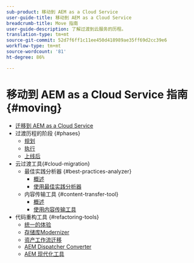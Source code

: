 ```yaml
---
sub-product: 移动到 AEM as a Cloud Service
user-guide-title: 移动到 AEM as a Cloud Service
breadcrumb-title: Move 指南
user-guide-description: 了解过渡到云服务的历程。
translation-type: tm+mt
source-git-commit: 52d7f6ff1c11ee450d418989ae35ff69d2cc39e6
workflow-type: tm+mt
source-wordcount: '81'
ht-degree: 86%

---
```



# 移动到 AEM as a Cloud Service 指南{#moving}

+ [迁移到 AEM as a Cloud Service](/help/move-to-cloud-service/home.md)
+ 过渡历程的阶段 {#phases}
   + [规划](/help/move-to-cloud-service/planning.md)
   + [执行](/help/move-to-cloud-service/execution.md)
   + [上线后](/help/move-to-cloud-service/post-go-live.md)
+ 云过渡工具{#cloud-migration}
   + 最佳实践分析器 {#best-practices-analyzer}
      + [概述](/help/move-to-cloud-service/best-practices-analyzer/overview-best-practices-analyzer.md)
      + [使用最佳实践分析器](/help/move-to-cloud-service/best-practices-analyzer/using-best-practices-analyzer.md)
   + 内容传输工具 {#content-transfer-tool}
      + [概述](/help/move-to-cloud-service/content-transfer-tool/overview-content-transfer-tool.md)
      + [使用内容传输工具](/help/move-to-cloud-service/content-transfer-tool/using-content-transfer-tool.md)
+ 代码重构工具 {#refactoring-tools}
   + [统一的体验](/help/move-to-cloud-service/unified-experience.md)
   + [存储库Modernizer](/help/move-to-cloud-service/refactoring-tools/repo-modernizer.md)
   + [资产工作流迁移](/help/move-to-cloud-service/moving-to-aem-assets/asset-workflow-migration-tool.md)
   + [AEM Dispatcher Converter](/help/move-to-cloud-service/refactoring-tools/dispatcher-transformation-utility-tools.md)
   + [AEM 现代化工具](/help/move-to-cloud-service/refactoring-tools/aem-modernization-tools.md)
